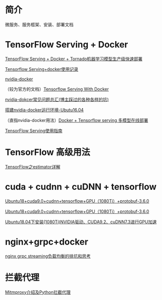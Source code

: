 # 简介
微服务、服务框架、安装、部署文档

# TensorFlow Serving + Docker
[TensorFlow Serving + Docker + Tornado机器学习模型生产级快速部署](https://zhuanlan.zhihu.com/p/52096200)

[Tensorflow Serving+docker使用记录](https://zhuanlan.zhihu.com/p/58474810)

[nvidia-docker](https://github.com/NVIDIA/nvidia-docker)

（较为官方的文档）[Tensorflow Serving With Docker](https://zhuanlan.zhihu.com/p/64413178)

[nvidia-dokcer常见问题总汇(博主踩过的各种各样的坑)](https://blog.csdn.net/qq_38079008/article/details/83620573)

[搭建nvidia-docker运行环境-Ubutu16.04](https://blog.csdn.net/arag2009/article/details/78464275)

（直指nvidia-docker用法）[Docker + Tensorflow serving 多模型在线部署](https://blog.csdn.net/u012433049/article/details/89354361)

[TensorFlow Serving使用指南](https://www.jianshu.com/p/d11a5c3dc757)


# TensorFlow 高级用法
[TensorFlow之estimator详解](https://zhuanlan.zhihu.com/p/74857888)


# cuda + cudnn + cuDNN + tensorflow
[Ubuntu18+cuda9.0+cudnn+tensorflow+GPU（1080Ti）+protobuf-3.6.0](https://blog.csdn.net/m0_37407756/article/details/80769952)

[Ubuntu18+cuda9.0+cudnn+tensorflow+GPU（1080Ti）+protobuf-3.6.0](https://www.cnblogs.com/youpeng/p/10887346.html)

[Ubuntu18.04下安装(1080Ti)NVIDIA驱动、CUDA9.2、cuDNN7.3进行GPU加速](https://blog.csdn.net/famirtse/article/details/82875590)


# nginx+grpc+docker
[nginx grpc streaming负载均衡的排坑和思考](http://xiaorui.cc/2019/07/27/nginx-grpc-streaming%E8%B4%9F%E8%BD%BD%E5%9D%87%E8%A1%A1%E7%9A%84%E6%8E%92%E5%9D%91%E5%92%8C%E6%80%9D%E8%80%83/)


# 拦截代理
[Mitmproxy介绍及Python拦截代理](https://www.cnblogs.com/grandlulu/p/9525417.html)


